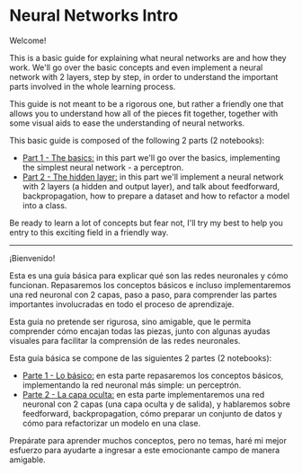 # Neural Networks Intro

Welcome! 

This is a basic guide for explaining what neural networks are and how they work. We'll go over the basic concepts and even implement a neural network with 2 layers, step by step, in order to understand the important parts involved in the whole learning process.

This guide is not meant to be a rigorous one, but rather a friendly one that allows you to understand how all of the pieces fit together, together with some visual aids to ease the understanding of neural networks.

This basic guide is composed of the following 2 parts (2 notebooks):
- [Part 1 - The basics:](Part1.ipynb) in this part we'll go over the basics, implementing the simplest neural network - a perceptron. 
- [Part 2 - The hidden layer:](Part2.ipynb) in this part we'll implement a neural network with 2 layers (a hidden and output layer), and talk about feedforward, backpropagation, how to prepare a dataset and how to refactor a model into a class.

Be ready to learn a lot of concepts but fear not, I'll try my best to help you entry to this exciting field in a friendly way.

---

¡Bienvenido!

Esta es una guía básica para explicar qué son las redes neuronales y cómo funcionan. Repasaremos los conceptos básicos e incluso implementaremos una red neuronal con 2 capas, paso a paso, para comprender las partes importantes involucradas en todo el proceso de aprendizaje.

Esta guía no pretende ser rigurosa, sino amigable, que le permita comprender cómo encajan todas las piezas, junto con algunas ayudas visuales para facilitar la comprensión de las redes neuronales.

Esta guía básica se compone de las siguientes 2 partes (2 notebooks):
- [Parte 1 - Lo básico:](Part1_es.ipynb) en esta parte repasaremos los conceptos básicos, implementando la red neuronal más simple: un perceptrón.
- [Parte 2 - La capa oculta:](Part2_es.ipynb) en esta parte implementaremos una red neuronal con 2 capas (una capa oculta y de salida), y hablaremos sobre feedforward, backpropagation, cómo preparar un conjunto de datos y cómo para refactorizar un modelo en una clase.

Prepárate para aprender muchos conceptos, pero no temas, haré mi mejor esfuerzo para ayudarte a ingresar a este emocionante campo de manera amigable.
